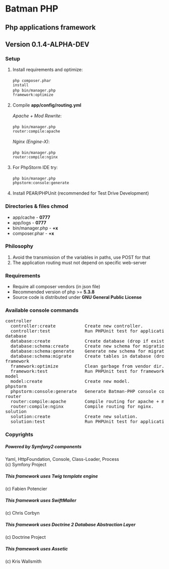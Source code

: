 # Batman PHP

## Php applications framework
## Version 0.1.4-ALPHA-DEV

### Setup
1. Install requirements and optimize: <br>
<br><code>php composer.phar install</code><br>
<code>php bin/manager.php framework:optimize</code><br><br>
2. Compile <b>app/config/routing.yml</b><br>
<br><i>Apache + Mod Rewrite</i>:<br><br><code>php bin/manager.php router:compile:apache</code><br>
<br><i>Nginx (Engine-X)</i>:<br><br><code>php bin/manager.php router:compile:nginx</code><br><br>
3. For PhpStorm IDE try:<br>
<br><code>php bin/manager.php phpstorm:console:generate</code><br><br>
4. Install PEAR/PHPUnit (recommended for Test Drive Development)

### Directories & files chmod
* app/cache - <b>0777</b>
* app/logs - <b>0777</b>
* bin/manager.php - <b>+x</b>
* composer.phar - <b>+x</b>

### Philosophy
1. Avoid the transmission of the variables in paths, use POST for that
2. The application routing must not depend on specific web-server

### Requirements
+ Require all composer vendors (in json file)
+ Recommended version of php >= <b>5.3.8</b>
+ Source code is distributed under <b>GNU General Public License</b>

### Available console commands
<pre>
controller
  controller:create           Create new controller.
  controller:test             Run PHPUnit test for application controller.
database
  database:create             Create database (drop if exists).
  database:schema:create      Create new schema for migration.
  database:schema:generate    Generate new schema for migration.
  database:schema:migrate     Create tables in database (drop if exists).
framework
  framework:optimize          Clean garbage from vendor dir.
  framework:test              Run PHPUnit test for framework element.
model
  model:create                Create new model.
phpstorm
  phpstorm:console:generate   Generate Batman-PHP console commands XML-helper for Idea IDE (PhpStorm).
router
  router:compile:apache       Compile routing for apache + mod rewrite.
  router:compile:nginx        Compile routing for nginx.
solution
  solution:create             Create new solution.
  solution:test               Run PHPUnit test for application solution.
</pre>

### Copyrights
##### Powered by Symfony2 components
Yaml, HttpFoundation, Console, Class-Loader, Process<br>
(c) Symfony Project 

##### This framework uses Twig template engine
(c) Fabien Potencier

##### This framework uses SwiftMailer
(c) Chris Corbyn

##### This framework uses Doctrine 2 Database Abstraction Layer
(c) Doctrine Project

##### This framework uses Assetic
(c) Kris Wallsmith